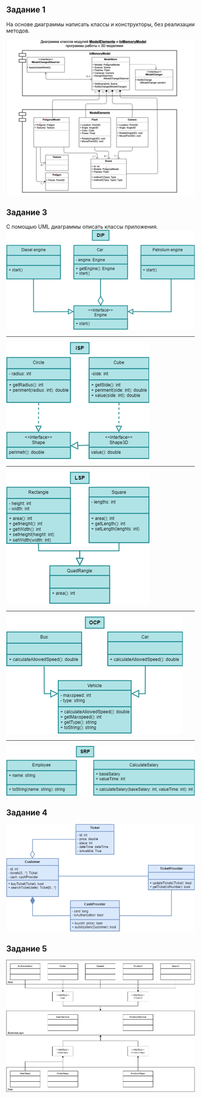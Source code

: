 ## Задание 1
На основе диаграммы написать классы и конструкторы, без реализации методов.

![hw01.png](hw01/hw01.png)

## Задание 3
С помощью UML диаграммы описать классы приложения.
![DIP.png](hw03/DIP/DIP.png)
___
![ISP.png](hw03/ISP/ISP.png)
___
![LSP.png](hw03/LSP/LSP.png)
___
![OCP.png](hw03/OCP/OCP.png)
___
![SRP.png](hw03/SRP/SRP.png)
## Задание 4
![UML.png](hw04/UML.png)
## Задание 5
![UML.png](hw05/UML.png)